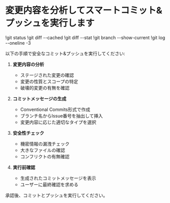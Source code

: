 # 変更内容を分析してスマートコミット&プッシュを実行します

!git status
!git diff --cached
!git diff --stat
!git branch --show-current
!git log --oneline -3

以下の手順で安全なコミット&プッシュを実行してください:

1. **変更内容の分析**
   - ステージされた変更の確認
   - 変更の性質とスコープの特定
   - 破壊的変更の有無を確認

2. **コミットメッセージの生成**
   - Conventional Commits形式で作成
   - ブランチ名からIssue番号を抽出して挿入
   - 変更内容に応じた適切なタイプを選択

3. **安全性チェック**
   - 機密情報の漏洩チェック
   - 大きなファイルの確認
   - コンフリクトの有無確認

4. **実行前確認**
   - 生成されたコミットメッセージを表示
   - ユーザーに最終確認を求める

承認後、コミットとプッシュを実行してください。